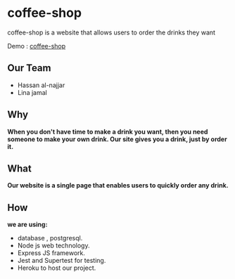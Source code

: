 # coffee-shop

coffee-shop is a website that allows users to order the drinks they want

Demo : [coffee-shop](https://coffee-home.herokuapp.com/)

## Our Team
  
- Hassan al-najjar
- Lina jamal

## Why

**When you don't have time to make a drink you want, then you need someone to make your own drink. Our site gives you a drink, just  by order it.** 

## What

**Our website is a single page that enables users to quickly order any drink.** 

## How
 **we are using:** 
- database , postgresql.
- Node js web technology.
- Express JS framework. 
- Jest and Supertest for testing.
- Heroku to host our project.